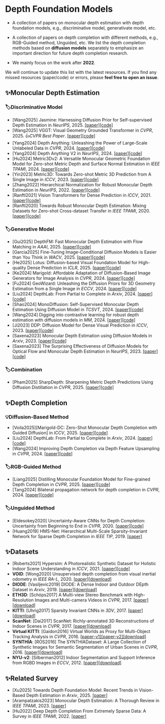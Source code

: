 # Depth Foundation Models
- A collection of papers on monocular depth estimation with depth foundation models, e.g., discriminative model, generativate model, etc.
- A collection of papers on depth completion with different methods, e.g., RGB-Guided method, Unguided, etc. We list the depth completion methods based on **diffusion models** separately to emphasize an important direction for future depth completion research.

- We mainly focus on the work after **2022**.

We will continue to update this list with the latest resources. If you find any missed resources (paper/code) or errors, please **feel free to open an issue**.

## ✨Monocular Depth Estimation
### 🏷️Discriminative Model
- [Wang2025] Jasmine: Harnessing Diffusion Prior for Self-supervised Depth Estimation in *NeurIPS*, 2025. [\[paper\]](https://arxiv.org/abs/2503.15905)[\[code\]](https://github.com/wangjiyuan9/jasmine)
- [Wang2025] VGGT: Visual Geometry Grounded Transformer in *CVPR*, 2025. 👍*CVPR Best Paper*. [\[paper\]](https://arxiv.org/abs/2503.11651)[\[code\]](https://github.com/facebookresearch/vggt)
- [Yang2024] Depth Anything: Unleashing the Power of Large-Scale Unlabeled Data in *CVPR*, 2024. [\[paper\]](https://arxiv.org/abs/2401.10891)[\[code\]](https://github.com/LiheYoung/Depth-Anything)
- [Yang2024] Depth Anything V2 in *NeurIPS*, 2024. [\[paper\]](https://arxiv.org/abs/2406.09414)[\[code\]](https://github.com/DepthAnything/Depth-Anything-V2)
- [Hu2024] Metric3Dv2: A Versatile Monocular Geometric Foundation Model for Zero-shot Metric Depth and Surface Normal Estimation in *IEEE TPAMI*, 2024. [\[paper\]](https://arxiv.org/abs/2404.15506)[\[code\]](https://github.com/YvanYin/Metric3D)
- [Yin2023] Metric3D: Towards Zero-shot Metric 3D Prediction from A Single Image in *ICCV*, 2023. [\[paper\]](https://arxiv.org/abs/2307.10984)[\[code\]](https://github.com/YvanYin/Metric3D)
- [Zhang2022] Hierarchical Normalization for Robust Monocular Depth Estimation in *NeurIPS*, 2022. [\[paper\]](https://arxiv.org/abs/2210.09670)[\[code\]](https://github.com/icoz69/HDN)
- [Ranftl2021] Vision Transformers for Dense Prediction in *ICCV*, 2021. [\[paper\]](https://openaccess.thecvf.com/content/ICCV2021/papers/Ranftl_Vision_Transformers_for_Dense_Prediction_ICCV_2021_paper.pdf)[\[code\]](https://github.com/isl-org/DPT)
- [Ranftl2020] Towards Robust Monocular Depth Estimation: Mixing Datasets for Zero-shot Cross-dataset Transfer in *IEEE TPAMI*, 2020. [\[paper\]](https://ieeexplore.ieee.org/document/9178977)[\[code\]](https://github.com/isl-org/MiDaS)

### 🏷️Generative Model
- [Gui2025] DepthFM: Fast Monocular Depth Estimation with Flow Matching in *AAAI*, 2025. [\[paper\]](https://arxiv.org/abs/2403.13788)[\[code\]](https://github.com/CompVis/depth-fm)
- [Garcia2025] Fine-Tuning Image-Conditional Diffusion Models is Easier than You Think in *WACV*, 2025. [\[paper\]](https://arxiv.org/pdf/2409.11355)[\[code\]](https://github.com/VisualComputingInstitute/diffusion-e2e-ft)
- [He2025] Lotus: Diffusion-based Visual Foundation Model for High-quality Dense Prediction in *ICLR*, 2025. [\[paper\]](https://arxiv.org/abs/2409.18124)[\[code\]](https://github.com/EnVision-Research/Lotus)
- [Ke2024] Marigold: Affordable Adaptation of Diffusion-Based Image Generators for Image Analysis in *CVPR*, 2024. [\[paper\]](https://arxiv.org/abs/2505.09358)[\[code\]](https://github.com/prs-eth/Marigold)
- [Fu2024] GeoWizard: Unleashing the Diffusion Priors for 3D Geometry Estimation from a Single Image in *ECCV*, 2024. [\[paper\]](https://arxiv.org/abs/2403.12013)[\[code\]](https://github.com/fuxiao0719/GeoWizard)
- [Liu2024] DepthLab: From Partial to Complete in *Arxiv*, 2024. [\[paper\]](https://arxiv.org/abs/2412.18153)[\[code\]](https://github.com/ant-research/DepthLab)
- [Shao2024] MonoDiffusion: Self-Supervised Monocular Depth Estimation Using Diffusion Model in *TCSVT*, 2024. [\[paper\]](https://arxiv.org/abs/2311.07198)[\[code\]](https://github.com/ShuweiShao/MonoDiffusion)
- [Wang2024] Digging into contrastive learning for robust depth estimation with diffusion models in *MM*, 2024. [\[paper\]](https://arxiv.org/abs/2404.09831)[\[code\]](https://github.com/wangjiyuan9/D4RD)
- [Ji2023] DDP: Diffusion Model for Dense Visual Prediction in *ICCV*, 2023. [\[paper\]](https://openaccess.thecvf.com/content/ICCV2023/papers/Ji_DDP_Diffusion_Model_for_Dense_Visual_Prediction_ICCV_2023_paper.pdf)[\[code\]](https://github.com/JiYuanFeng/DDP)
- [Saxena2023] Monocular Depth Estimation using Diffusion Models in *Arxiv*, 2023. [\[paper\]](https://arxiv.org/pdf/2302.14816)[\[code\]](https://depth-gen.github.io/)
- [Saxena2023] The Surprising Effectiveness of Diffusion Models for Optical Flow and Monocular Depth Estimation in *NeurIPS*, 2023. [\[paper\]](https://arxiv.org/pdf/2306.01923)[\[code\]](https://diffusion-vision.github.io/)

### 🏷️Combination
- [Pham2025] SharpDepth: Sharpening Metric Depth Predictions Using Diffusion Distillation in *CVPR*, 2025. [\[paper\]](https://openaccess.thecvf.com/content/CVPR2025/papers/Pham_SharpDepth_Sharpening_Metric_Depth_Predictions_Using_Diffusion_Distillation_CVPR_2025_paper.pdf)[\[code\]](https://github.com/Qualcomm-AI-research/SharpDepth)

## ✨Depth Completion
### 💡Diffusion-Based Method
- [Voila2025][Marigold-DC: Zero-Shot Monocular Depth Completion with Guided Diffusion] in *ICCV*, 2025. [\[paper\]](https://arxiv.org/abs/2412.13389)[\[code\]](https://github.com/prs-eth/Marigold-DC)
- [Liu2024] DepthLab: From Partial to Complete in *Arxiv*, 2024. [\[paper\]](https://arxiv.org/abs/2412.18153)[\[code\]](https://github.com/ant-research/DepthLab)
- [Wang2024] Improving Depth Completion via Depth Feature Upsampling in *CVPR*, 2024. [\[paper\]](https://openaccess.thecvf.com/content/CVPR2024/papers/Wang_Improving_Depth_Completion_via_Depth_Feature_Upsampling_CVPR_2024_paper.pdf)[\[code\]](https://openaccess.thecvf.com/content/CVPR2024/papers/Wang_Improving_Depth_Completion_via_Depth_Feature_Upsampling_CVPR_2024_paper.pdf)
<!-- - [] in **. [\[paper\]]()[\[code\]]() -->

### 🏷️RGB-Guided Method
- [Liang2025] Distilling Monocular Foundation Model for Fine-grained Depth Completion in *CVPR*, 2025. [\[paper\]](https://github.com/Sharpiless/DMD3C)[\[code\]](https://github.com/Sharpiless/DMD3C)
- [Tang2024] Bilateral propagation network for depth completion in *CVPR*, 2024. [\[paper\]](https://openaccess.thecvf.com/content/CVPR2024/papers/Tang_Bilateral_Propagation_Network_for_Depth_Completion_CVPR_2024_paper.pdf)[\[code\]](https://github.com/kakaxi314/BP-Net)

### 🏷️Unguided Method
- [Eldesokey2020] Uncertainty-Aware CNNs for Depth Completion: Uncertainty from Beginning to End in *CVPR*, 2020. [\[paper\]](https://openaccess.thecvf.com/content_CVPR_2020/papers/Eldesokey_Uncertainty-Aware_CNNs_for_Depth_Completion_Uncertainty_from_Beginning_to_End_CVPR_2020_paper.pdf)[\[code\]](https://github.com/abdo-eldesokey/pncnn)
- [Huang2019] HMS-Net: Hierarchical Multi-Scale Sparsity-Invariant Network for Sparse Depth Completion in *IEEE TIP*, 2019. [\[paper\]](https://ieeexplore.ieee.org/document/8946876)

## ✨Datasets
- [Roberts2021] Hypersim: A Photorealistic Synthetic Dataset for Holistic Indoor Scene Understanding in *ICCV*, 2021. [\[paper\]](https://openaccess.thecvf.com/content/ICCV2021/papers/Roberts_Hypersim_A_Photorealistic_Synthetic_Dataset_for_Holistic_Indoor_Scene_Understanding_ICCV_2021_paper.pdf)[\[code\]](https://github.com/apple/ml-hypersim)
- **VOID**: [Wong2020] Unsupervised depth completion from visual inertial odometry in *IEEE RA-L*, 2020. [\[paper\]](https://ieeexplore.ieee.org/document/8972600)[\[download\]](https://github.com/alexklwong/void-dataset)
- **DIODE**: [Vasiljevic2019] DIODE: A Dense Indoor and Outdoor DEpth Dataset in *Arxiv*, 2019. [\[paper\]](https://arxiv.org/abs/1908.00463)[\[download\]](https://diode-dataset.org/)
- **ETH3D**: [Schöps2017] A Multi-view Stereo Benchmark with High-Resolution Images and Multi-camera Videos in *CVPR*, 2017. [\[paper\]](https://ieeexplore.ieee.org/document/8099755)[\[download\]](https://www.eth3d.net/)
- **KITTI**: [Uhrig2017] Sparsity Invariant CNNs in *3DV*, 2017. [\[paper\]](https://arxiv.org/abs/1708.06500)[\[download\]](https://www.cvlibs.net/datasets/kitti/eval_depth.php?benchmark=depth_completion)
- **ScanNet**: [Dai2017] ScanNet: Richly-annotated 3D Reconstructions of Indoor Scenes in *CVPR*, 2017. [\[paper\]](https://openaccess.thecvf.com/content_cvpr_2017/papers/Dai_ScanNet_Richly-Annotated_3D_CVPR_2017_paper.pdf)[\[download\]](http://www.scan-net.org/)
- **Virtual KITTI**: [Gaidon2016] Virtual Worlds as Proxy for Multi-Object Tracking Analysis in *CVPR*, 2016. [\[paper-v1\]](https://openaccess.thecvf.com/content_cvpr_2016/papers/Gaidon_Virtual_Worlds_as_CVPR_2016_paper.pdf)[\[paper-v2\]](https://arxiv.org/abs/2001.10773)[\[download\]](https://synthia-dataset.net/)
- **SYNTHIA**: [ROS2016] The SYNTHIADataset: A Large Collection of Synthetic Images for Semantic
 Segmentation of Urban Scenes in *CVPR*, 2016. [\[paper\]](https://www.cv-foundation.org/openaccess/content_cvpr_2016/papers/Ros_The_SYNTHIA_Dataset_CVPR_2016_paper.pdf)[\[download\]](https://synthia-dataset.net/)
 - **NYU-v2**: [Silberman2012] Indoor Segmentation and Support Inference  from RGBD Images in *ECCV*, 2012. [\[paper\]](https://cs.nyu.edu/~fergus/datasets/indoor_seg_support.pdf)[\[download\]](https://cs.nyu.edu/~fergus/datasets/nyu_depth_v2.html)
 
## ✨Related Survey
- [Xu2025] Towards Depth Foundation Model: Recent Trends in Vision-Based Depth Estimation in *Arxiv*, 2025. [\[paper\]](https://arxiv.org/abs/2507.11540)
- [Arampatzakis2023] Monocular Depth Estimation: A Thorough Review in *IEEE TPAMI*, 2023. [\[paper\]](https://ieeexplore.ieee.org/document/10313067)
- [Hu2022] Deep Depth Completion From Extremely Sparse Data: A Survey in *IEEE TPAMI*, 2022. [\[paper\]](https://ieeexplore.ieee.org/document/9984942)